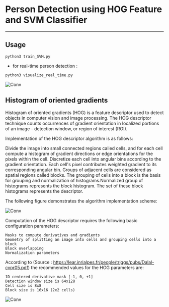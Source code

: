 # Person Detection using HOG Feature and SVM Classifier



---------------------------------------------------------------------------------------------------------------------------

## Usage
  


```python3 train_SVM.py```  

* for real-time person detection :

```python3 visualize_real_time.py```  



![Conv](test/hog-vis.png)





## Histogram of oriented gradients

Histogram of oriented gradients (HOG) is a feature descriptor used to detect objects in computer vision and image processing. The HOG descriptor technique counts occurrences of gradient orientation in localized portions of an image - detection window, or region of interest (ROI).

Implementation of the HOG descriptor algorithm is as follows:

Divide the image into small connected regions called cells, and for each cell compute a histogram of gradient directions or edge orientations for the pixels within the cell.
Discretize each cell into angular bins according to the gradient orientation.
Each cell's pixel contributes weighted gradient to its corresponding angular bin.
Groups of adjacent cells are considered as spatial regions called blocks. The grouping of cells into a block is the basis for grouping and normalization of histograms.Normalized group of histograms represents the block histogram. The set of these block histograms represents the descriptor.

The following figure demonstrates the algorithm implementation scheme:

![Conv](test/hog.png)


Computation of the HOG descriptor requires the following basic configuration parameters:

    Masks to compute derivatives and gradients
    Geometry of splitting an image into cells and grouping cells into a block
    Block overlapping
    Normalization parameters

According to (Source : https://lear.inrialpes.fr/people/triggs/pubs/Dalal-cvpr05.pdf) the recommended values for the HOG parameters are:

    1D centered derivative mask [-1, 0, +1]
    Detection window size is 64x128
    Cell size is 8x8
    Block size is 16x16 (2x2 cells)
    
    

![Conv](test/hog1.gif)



